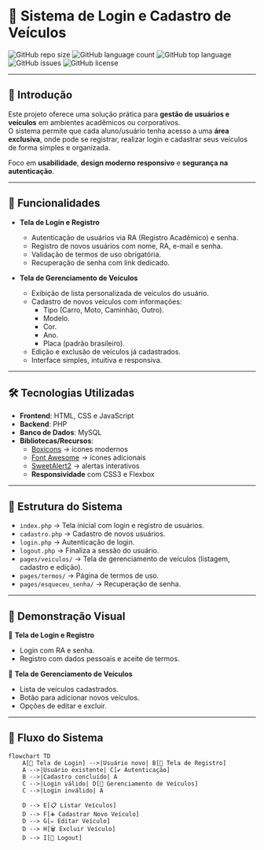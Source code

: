 # 🚗 Sistema de Login e Cadastro de Veículos

![GitHub repo size](https://img.shields.io/github/repo-size/SEU_USUARIO/SEU_REPOSITORIO)
![GitHub language count](https://img.shields.io/github/languages/count/SEU_USUARIO/SEU_REPOSITORIO)
![GitHub top language](https://img.shields.io/github/languages/top/SEU_USUARIO/SEU_REPOSITORIO)
![GitHub issues](https://img.shields.io/github/issues/SEU_USUARIO/SEU_REPOSITORIO)
![GitHub license](https://img.shields.io/github/license/SEU_USUARIO/SEU_REPOSITORIO)

---

## 📌 Introdução
Este projeto oferece uma solução prática para **gestão de usuários e veículos** em ambientes acadêmicos ou corporativos.  
O sistema permite que cada aluno/usuário tenha acesso a uma **área exclusiva**, onde pode se registrar, realizar login e cadastrar seus veículos de forma simples e organizada.  

Foco em **usabilidade**, **design moderno responsivo** e **segurança na autenticação**.

---

## 🎯 Funcionalidades
- **Tela de Login e Registro**
  - Autenticação de usuários via RA (Registro Acadêmico) e senha.
  - Registro de novos usuários com nome, RA, e-mail e senha.
  - Validação de termos de uso obrigatória.
  - Recuperação de senha com link dedicado.

- **Tela de Gerenciamento de Veículos**
  - Exibição de lista personalizada de veículos do usuário.
  - Cadastro de novos veículos com informações:
    - Tipo (Carro, Moto, Caminhão, Outro).
    - Modelo.
    - Cor.
    - Ano.
    - Placa (padrão brasileiro).
  - Edição e exclusão de veículos já cadastrados.
  - Interface simples, intuitiva e responsiva.

---

## 🛠 Tecnologias Utilizadas
- **Frontend**: HTML, CSS e JavaScript  
- **Backend**: PHP  
- **Banco de Dados**: MySQL  
- **Bibliotecas/Recursos**:  
  - [Boxicons](https://boxicons.com/) → ícones modernos  
  - [Font Awesome](https://fontawesome.com/) → ícones adicionais  
  - [SweetAlert2](https://sweetalert2.github.io/) → alertas interativos  
  - **Responsividade** com CSS3 e Flexbox  

---

## 📂 Estrutura do Sistema
- `index.php` → Tela inicial com login e registro de usuários.  
- `cadastro.php` → Cadastro de novos usuários.  
- `login.php` → Autenticação de login.  
- `logout.php` → Finaliza a sessão do usuário.  
- `pages/veiculos/` → Tela de gerenciamento de veículos (listagem, cadastro e edição).  
- `pages/termos/` → Página de termos de uso.  
- `pages/esqueceu_senha/` → Recuperação de senha.  

---

## 📸 Demonstração Visual
🔑 **Tela de Login e Registro**  
- Login com RA e senha.  
- Registro com dados pessoais e aceite de termos.  

🚙 **Tela de Gerenciamento de Veículos**  
- Lista de veículos cadastrados.  
- Botão para adicionar novos veículos.  
- Opções de editar e excluir.  

---

## 🔄 Fluxo do Sistema

```mermaid
flowchart TD
    A[🔑 Tela de Login] -->|Usuário novo| B[📝 Tela de Registro]
    A -->|Usuário existente| C[✔️ Autenticação]
    B -->|Cadastro concluído| A
    C -->|Login válido| D[🚙 Gerenciamento de Veículos]
    C -->|Login inválido| A

    D --> E[📋 Listar Veículos]
    D --> F[➕ Cadastrar Novo Veículo]
    D --> G[✏️ Editar Veículo]
    D --> H[🗑️ Excluir Veículo]
    D --> I[🚪 Logout]
